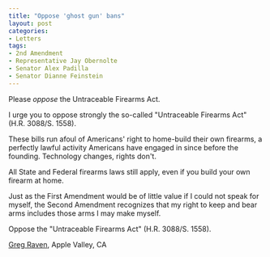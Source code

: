 ```yaml
---
title: "Oppose 'ghost gun' bans"
layout: post
categories:
- Letters
tags:
- 2nd Amendment
- Representative Jay Obernolte
- Senator Alex Padilla
- Senator Dianne Feinstein
---
```


Please *oppose* the Untraceable Firearms Act.

I urge you to oppose strongly the so-called "Untraceable Firearms Act" (H.R. 3088/S. 1558).

These bills run afoul of Americans' right to home-build their own firearms, a perfectly lawful activity Americans have engaged in since before the founding. Technology changes, rights don't.

All State and Federal firearms laws still apply, even if you build your own firearm at home.

Just as the First Amendment would be of little value if I could not speak for myself, the Second Amendment recognizes that my right to keep and bear arms includes those arms I may make myself.

Oppose the "Untraceable Firearms Act" (H.R. 3088/S. 1558).

[Greg Raven](https://www.gregraven.org/), Apple Valley, CA